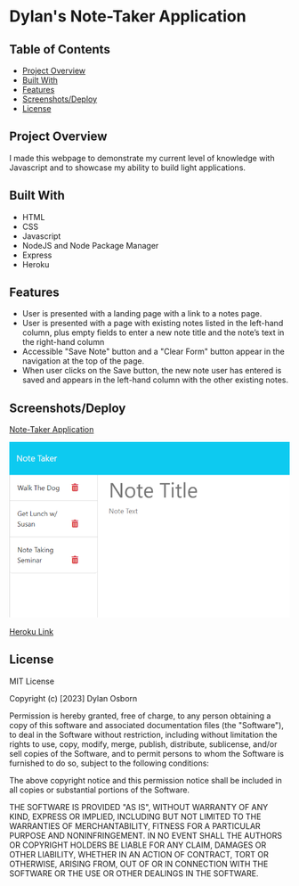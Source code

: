 # Dylan's Note-Taker Application

## Table of Contents

- [Project Overview](#project-overview)
- [Built With](#built-with)
- [Features](#features)
- [Screenshots/Deploy](#screenshotsdeploy)
- [License](#license)


## Project Overview

I made this webpage to demonstrate my current level of knowledge with Javascript and to showcase my ability to build light applications. 

## Built With

- HTML
- CSS
- Javascript
- NodeJS and Node Package Manager
- Express
- Heroku

## Features

- User is presented with a landing page with a link to a notes page.
- User is presented with a page with existing notes listed in the left-hand column, plus empty fields to enter a new note title and the note’s text in the right-hand column
-  Accessible "Save Note" button and a "Clear Form" button appear in the navigation at the top of the page.
- When user clicks on the Save button, the new note user has entered is saved and appears in the left-hand column with the other existing notes.

## Screenshots/Deploy

 [Note-Taker Application](https://github.com/DylanOzzy/Note-Taker)

 ![Note-Taker Application](assets/NoteTakerSS.png)

 [Heroku Link]()




## License

MIT License

Copyright (c) [2023] Dylan Osborn

Permission is hereby granted, free of charge, to any person obtaining a copy
of this software and associated documentation files (the "Software"), to deal
in the Software without restriction, including without limitation the rights
to use, copy, modify, merge, publish, distribute, sublicense, and/or sell
copies of the Software, and to permit persons to whom the Software is
furnished to do so, subject to the following conditions:

The above copyright notice and this permission notice shall be included in all
copies or substantial portions of the Software.

THE SOFTWARE IS PROVIDED "AS IS", WITHOUT WARRANTY OF ANY KIND, EXPRESS OR
IMPLIED, INCLUDING BUT NOT LIMITED TO THE WARRANTIES OF MERCHANTABILITY,
FITNESS FOR A PARTICULAR PURPOSE AND NONINFRINGEMENT. IN NO EVENT SHALL THE
AUTHORS OR COPYRIGHT HOLDERS BE LIABLE FOR ANY CLAIM, DAMAGES OR OTHER
LIABILITY, WHETHER IN AN ACTION OF CONTRACT, TORT OR OTHERWISE, ARISING FROM,
OUT OF OR IN CONNECTION WITH THE SOFTWARE OR THE USE OR OTHER DEALINGS IN THE
SOFTWARE.
